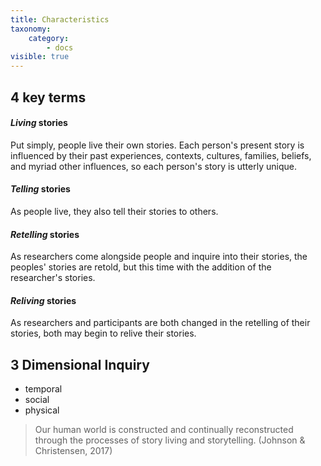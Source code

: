 ```yaml
---
title: Characteristics
taxonomy:
    category:
        - docs
visible: true
---
```

## 4 key terms

#### *Living* stories
Put simply, people live their own stories. Each person's present story is influenced by their past experiences, contexts, cultures, families, beliefs, and myriad other influences, so each person's story is utterly unique.

#### *Telling* stories
As people live, they also tell their stories to others.

#### *Retelling* stories
As researchers come alongside people and inquire into their stories, the peoples' stories are retold, but this time with the addition of the researcher's stories.

#### *Reliving* stories
As researchers and participants are both changed in the retelling of their stories, both may begin to relive their stories.

## 3 Dimensional Inquiry

- temporal
- social
- physical

> Our human world is constructed and continually reconstructed through the processes of story living and storytelling. (Johnson & Christensen, 2017)
